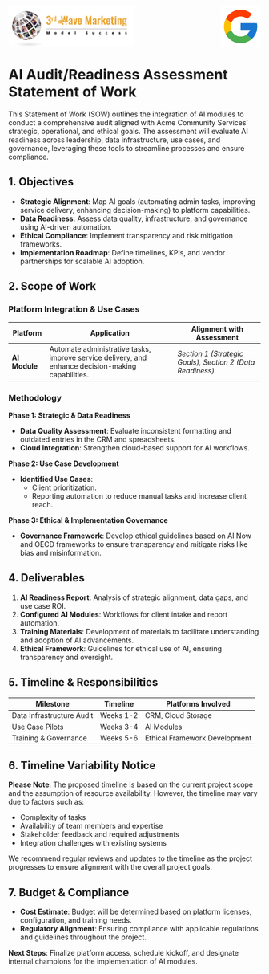 <p align="center">
  <img height="80" src="3rd_wave_marketing_logo.png" align="left">
  <img height="80" src="google-logo.png" align="right">
</p>
<br clear="both"> <!-- Prevents text from wrapping weirdly -->

# AI Audit/Readiness Assessment Statement of Work

This Statement of Work (SOW) outlines the integration of AI modules to conduct a comprehensive audit aligned with Acme Community Services’ strategic, operational, and ethical goals. The assessment will evaluate AI readiness across leadership, data infrastructure, use cases, and governance, leveraging these tools to streamline processes and ensure compliance.

## 1. Objectives

- **Strategic Alignment**: Map AI goals (automating admin tasks, improving service delivery, enhancing decision-making) to platform capabilities.
- **Data Readiness**: Assess data quality, infrastructure, and governance using AI-driven automation.
- **Ethical Compliance**: Implement transparency and risk mitigation frameworks.
- **Implementation Roadmap**: Define timelines, KPIs, and vendor partnerships for scalable AI adoption.

## 2. Scope of Work

### Platform Integration & Use Cases

| **Platform** | **Application** | **Alignment with Assessment** |
| --- | --- | --- |
| **AI Module** | Automate administrative tasks, improve service delivery, and enhance decision-making capabilities. | _Section 1 (Strategic Goals), Section 2 (Data Readiness)_ |

### Methodology

**Phase 1: Strategic & Data Readiness**

- **Data Quality Assessment**: Evaluate inconsistent formatting and outdated entries in the CRM and spreadsheets.
- **Cloud Integration**: Strengthen cloud-based support for AI workflows.

**Phase 2: Use Case Development**

- **Identified Use Cases**:
  - Client prioritization.
  - Reporting automation to reduce manual tasks and increase client reach.

**Phase 3: Ethical & Implementation Governance**

- **Governance Framework**: Develop ethical guidelines based on AI Now and OECD frameworks to ensure transparency and mitigate risks like bias and misinformation.

## 4. Deliverables

1. **AI Readiness Report**: Analysis of strategic alignment, data gaps, and use case ROI.
2. **Configured AI Modules**: Workflows for client intake and report automation.
3. **Training Materials**: Development of materials to facilitate understanding and adoption of AI advancements.
4. **Ethical Framework**: Guidelines for ethical use of AI, ensuring transparency and oversight.

## 5. Timeline & Responsibilities

| **Milestone** | **Timeline** | **Platforms Involved** |
| --- | --- | --- |
| Data Infrastructure Audit | Weeks 1-2 | CRM, Cloud Storage |
| Use Case Pilots | Weeks 3-4 | AI Modules |
| Training & Governance | Weeks 5-6 | Ethical Framework Development |

## 6. Timeline Variability Notice

**Please Note**: The proposed timeline is based on the current project scope and the assumption of resource availability. However, the timeline may vary due to factors such as:

- Complexity of tasks
- Availability of team members and expertise
- Stakeholder feedback and required adjustments
- Integration challenges with existing systems

We recommend regular reviews and updates to the timeline as the project progresses to ensure alignment with the overall project goals.

## 7. Budget & Compliance

- **Cost Estimate**: Budget will be determined based on platform licenses, configuration, and training needs.
- **Regulatory Alignment**: Ensuring compliance with applicable regulations and guidelines throughout the project.

**Next Steps**: Finalize platform access, schedule kickoff, and designate internal champions for the implementation of AI modules.
